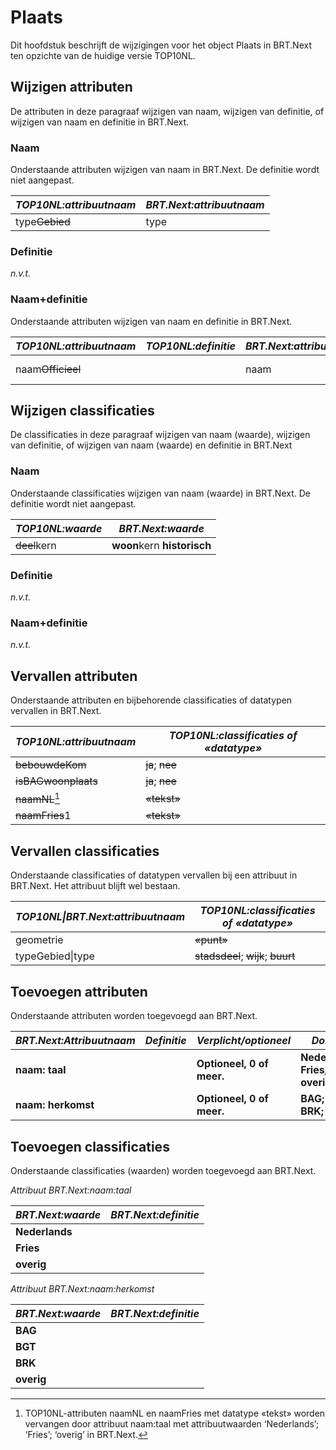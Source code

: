 Plaats
======

Dit hoofdstuk beschrijft de wijzigingen voor het object Plaats in BRT.Next ten
opzichte van de huidige versie TOP10NL.

Wijzigen attributen
-------------------

De attributen in deze paragraaf wijzigen van naam, wijzigen van definitie, of
wijzigen van naam en definitie in BRT.Next.

### Naam

Onderstaande attributen wijzigen van naam in BRT.Next. De definitie wordt niet
aangepast.

| *TOP10NL:attribuutnaam* | *BRT.Next:attribuutnaam* |
|-------------------------|--------------------------|
| type~~Gebied~~      | type                     |

### Definitie

*n.v.t.*

### Naam+definitie

Onderstaande attributen wijzigen van naam en definitie in BRT.Next.

| *TOP10NL:attribuutnaam* | *TOP10NL:definitie* | *BRT.Next:attribuutnaam* | *BRT.Next:definitie*   |
|-------------------------|---------------------|--------------------------|------------------------|
| naam~~Officieel~~   |                     | naam                     | De naam van de plaats. |

Wijzigen classificaties
-----------------------

De classificaties in deze paragraaf wijzigen van naam (waarde), wijzigen van
definitie, of wijzigen van naam (waarde) en definitie in BRT.Next

### Naam

Onderstaande classificaties wijzigen van naam (waarde) in BRT.Next. De definitie
wordt niet aangepast.

| *TOP10NL:waarde* | *BRT.Next:waarde*           |
|------------------|-----------------------------|
| ~~deel~~kern | **woon**kern **historisch** |

### Definitie

*n.v.t.*

### Naam+definitie

*n.v.t.*

Vervallen attributen
--------------------

Onderstaande attributen en bijbehorende classificaties of datatypen vervallen in
BRT.Next.

| *TOP10NL:attribuutnaam* | *TOP10NL:classificaties of «datatype»* |
|-------------------------|----------------------------------------|
| ~~bebouwdeKom~~     | ~~ja~~; ~~nee~~                |
| ~~isBAGwoonplaats~~ | ~~ja~~; ~~nee~~                |
| ~~naamNL~~[^1]      | ~~«tekst»~~                        |
| ~~naamFries~~1      | ~~«tekst»~~                        |

[^1]: TOP10NL-attributen naamNL en naamFries met datatype «tekst» worden
vervangen door attribuut naam:taal met attribuutwaarden ‘Nederlands’; ‘Fries’;
‘overig’ in BRT.Next.

Vervallen classificaties
------------------------

Onderstaande classificaties of datatypen vervallen bij een attribuut in
BRT.Next. Het attribuut blijft wel bestaan.

| *TOP10NL\|BRT.Next:attribuutnaam* | *TOP10NL:classificaties of «datatype»*         |
|-----------------------------------|------------------------------------------------|
| geometrie                         | ~~«punt»~~                                 |
| typeGebied\|type                  | ~~stadsdeel~~; ~~wijk~~; ~~buurt~~ |

Toevoegen attributen
--------------------

Onderstaande attributen worden toegevoegd aan BRT.Next.

| *BRT.Next:Attribuutnaam* | *Definitie* | *Verplicht/optioneel*     | *Domein*                      |
|--------------------------|-------------|---------------------------|-------------------------------|
| **naam: taal**           |             | **Optioneel, 0 of meer.** | **Nederlands; Fries; overig** |
| **naam: herkomst**       |             | **Optioneel, 0 of meer.** | **BAG; BGT; BRK; overig**     |

Toevoegen classificaties
------------------------

Onderstaande classificaties (waarden) worden toegevoegd aan BRT.Next.

*Attribuut BRT.Next:naam:taal*

| *BRT.Next:waarde* | *BRT.Next:definitie* |
|-------------------|----------------------|
| **Nederlands**    |                      |
| **Fries**         |                      |
| **overig**        |                      |

*Attribuut BRT.Next:naam:herkomst*

| *BRT.Next:waarde* | *BRT.Next:definitie* |
|-------------------|----------------------|
| **BAG**           |                      |
| **BGT**           |                      |
| **BRK**           |                      |
| **overig**        |                      |
